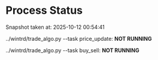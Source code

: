 # Process Status

Snapshot taken at: 2025-10-12 00:54:41

../wintrd/trade_algo.py --task price_update: **NOT RUNNING**

../wintrd/trade_algo.py --task buy_sell: **NOT RUNNING**

